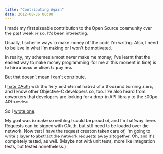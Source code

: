 ```yaml
---
title: "Contributing Again"
date: 2012-08-06 00:00
---
```


<import><p>I made my first sizeable contribution to the Open Source community over the past week or so. It's been interesting.<!--more--></p>
<p>Usually, I scheme ways to make money off the code I'm writing. Also, I need to believe in what I'm making or I won't be motivated.</p>
<p>In reality, my schemes almost never make me money; I've learnt that the easiest way to make money programming (for me at this moment in time) is to hire a boss or client to pay me.</p>
<p>But that doesn't mean I can't contribute.</p>
<p>I <a href="http://ashfurrow.com/2011/12/oauth_sucks/">hate OAuth</a> with the fiery and eternal hatred of a thousand burning stars, and I know other Objective-C developers do, too. I've also heard from coworkers that developers are looking for a drop-in API library to the 500px API service.</p>
<p>So I <a href="https://github.com/AshFurrow/500px-iOS-api/">wrote one</a>.</p>
<p>My goal was to make something I could be proud of, and I'm halfway there. Requests can be signed with OAuth, but still need to be loaded over the network. Now that I have the request creation taken care of, I'm going to write a layer to abstract the network requests away altogether. Oh, and it's completely tested, as well. (Maybe not with unit tests, more like integration tests, but tested nonetheless.)</p></import>

<!-- more -->

